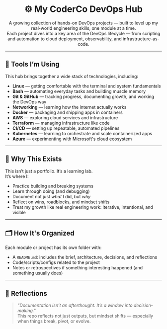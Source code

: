 <h1 align="center" id="title">⚙️ My CoderCo DevOps Hub</h1>

<p align="center" id="description">
A growing collection of hands-on DevOps projects — built to level up my real-world engineering skills, one module at a time.
<br>
Each project dives into a key area of the DevOps lifecycle — from scripting and automation to cloud deployment, observability, and infrastructure-as-code.
</p>

---

## 🧰 Tools I’m Using

This hub brings together a wide stack of technologies, including:

- **Linux** — getting comfortable with the terminal and system fundamentals
- **Bash** — automating everyday tasks and building muscle memory
- **Git & GitHub** — tracking progress, documenting growth, and working the DevOps way
- **Networking** — learning how the internet actually works
- **Docker** — packaging and shipping apps in containers
- **AWS** — exploring cloud services and infrastructure
- **Terraform** — managing infrastructure like code
- **CI/CD** — setting up repeatable, automated pipelines
- **Kubernetes** — learning to orchestrate and scale containerized apps
- **Azure** — experimenting with Microsoft's cloud ecosystem

---

## 🎯 Why This Exists

This isn’t just a portfolio. It’s a learning lab.  
It’s where I:

- Practice building and breaking systems
- Learn through doing (and debugging)
- Document not just *what* I did, but *why*
- Reflect on wins, roadblocks, and mindset shifts
- Treat my growth like real engineering work: iterative, intentional, and visible

---

## 🗂️ How It's Organized

Each module or project has its own folder with:

- A `README.md`: includes the brief, architecture, decisions, and reflections
- Code/scripts/configs related to the project
- Notes or retrospectives if something interesting happened (and something usually does)

---

## 📝 Reflections

> _"Documentation isn’t an afterthought. It’s a window into decision-making."_  
This repo reflects not just outputs, but mindset shifts — especially when things break, pivot, or evolve.
